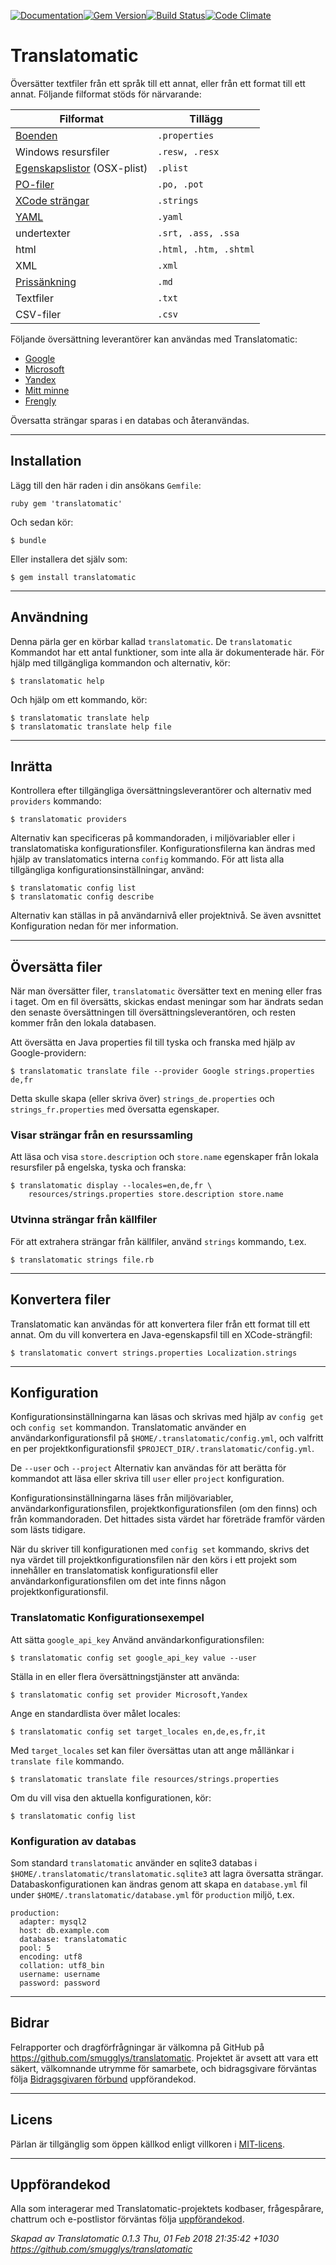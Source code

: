 [![Documentation](http://img.shields.io/badge/yard-docs-blue.svg)](http://www.rubydoc.info/gems/translatomatic)[![Gem Version](https://badge.fury.io/rb/translatomatic.svg)](https://badge.fury.io/rb/translatomatic)[![Build Status](https://travis-ci.org/smugglys/translatomatic.svg?branch=master)](https://travis-ci.org/smugglys/translatomatic)[![Code Climate](https://codeclimate.com/github/smugglys/translatomatic.svg)](https://codeclimate.com/github/smugglys/translatomatic)

# Translatomatic

Översätter textfiler från ett språk till ett annat, eller från ett format till ett annat. Följande filformat stöds för närvarande:

| Filformat | Tillägg |
| --- | --- |
| [Boenden](https://en.wikipedia.org/wiki/.properties) | `.properties` |
| Windows resursfiler | `.resw, .resx` |
| [Egenskapslistor](https://en.wikipedia.org/wiki/Property_list) (OSX-plist) | `.plist` |
| [PO-filer](https://www.gnu.org/software/gettext/manual/html_node/PO-Files.html) | `.po, .pot` |
| [XCode strängar](https://developer.apple.com/library/content/documentation/Cocoa/Conceptual/LoadingResources/Strings/Strings.html) | `.strings` |
| [YAML](http://yaml.org/) | `.yaml` |
| undertexter | `.srt, .ass, .ssa` |
| html | `.html, .htm, .shtml` |
| XML | `.xml` |
| [Prissänkning](https://en.wikipedia.org/wiki/Markdown) | `.md` |
| Textfiler | `.txt` |
| CSV-filer | `.csv` |

Följande översättning leverantörer kan användas med Translatomatic:

- [Google](https://cloud.google.com/translate/)
- [Microsoft](https://www.microsoft.com/en-us/translator/translatorapi.aspx)
- [Yandex](https://tech.yandex.com/translate/)
- [Mitt minne](https://mymemory.translated.net/doc/)
- [Frengly](http://www.frengly.com/api)

Översatta strängar sparas i en databas och återanvändas.

* * *

## Installation

Lägg till den här raden i din ansökans `Gemfile`:

`ruby
gem 'translatomatic'
`

Och sedan kör:

    $ bundle

Eller installera det själv som:

    $ gem install translatomatic

* * *

## Användning

Denna pärla ger en körbar kallad `translatomatic`. De `translatomatic` Kommandot har ett antal funktioner, som inte alla är dokumenterade här. För hjälp med tillgängliga kommandon och alternativ, kör:

    $ translatomatic help

Och hjälp om ett kommando, kör:

    $ translatomatic translate help
    $ translatomatic translate help file

* * *

## Inrätta

Kontrollera efter tillgängliga översättningsleverantörer och alternativ med `providers` kommando:

    $ translatomatic providers

Alternativ kan specificeras på kommandoraden, i miljövariabler eller i translatomatiska konfigurationsfiler. Konfigurationsfilerna kan ändras med hjälp av translatomatics interna `config` kommando. För att lista alla tillgängliga konfigurationsinställningar, använd:

    $ translatomatic config list
    $ translatomatic config describe

Alternativ kan ställas in på användarnivå eller projektnivå. Se även avsnittet Konfiguration nedan för mer information.

* * *

## Översätta filer

När man översätter filer, `translatomatic` översätter text en mening eller fras i taget. Om en fil översätts, skickas endast meningar som har ändrats sedan den senaste översättningen till översättningsleverantören, och resten kommer från den lokala databasen.

Att översätta en Java properties fil till tyska och franska med hjälp av Google-providern:

    $ translatomatic translate file --provider Google strings.properties de,fr

Detta skulle skapa (eller skriva över) `strings_de.properties` och `strings_fr.properties` med översatta egenskaper.

### Visar strängar från en resurssamling

Att läsa och visa `store.description` och `store.name` egenskaper från lokala resursfiler på engelska, tyska och franska:

    $ translatomatic display --locales=en,de,fr \
        resources/strings.properties store.description store.name

### Utvinna strängar från källfiler

För att extrahera strängar från källfiler, använd `strings` kommando, t.ex.

    $ translatomatic strings file.rb

* * *

## Konvertera filer

Translatomatic kan användas för att konvertera filer från ett format till ett annat. Om du vill konvertera en Java-egenskapsfil till en XCode-strängfil:

    $ translatomatic convert strings.properties Localization.strings

* * *

## Konfiguration

Konfigurationsinställningarna kan läsas och skrivas med hjälp av `config get` och `config set` kommandon. Translatomatic använder en användarkonfigurationsfil på `$HOME/.translatomatic/config.yml`, och valfritt en per projektkonfigurationsfil `$PROJECT_DIR/.translatomatic/config.yml`.

De `--user` och `--project` Alternativ kan användas för att berätta för kommandot att läsa eller skriva till `user` eller `project` konfiguration.

Konfigurationsinställningarna läses från miljövariabler, användarkonfigurationsfilen, projektkonfigurationsfilen (om den finns) och från kommandoraden. Det hittades sista värdet har företräde framför värden som lästs tidigare.

När du skriver till konfigurationen med `config set` kommando, skrivs det nya värdet till projektkonfigurationsfilen när den körs i ett projekt som innehåller en translatomatisk konfigurationsfil eller användarkonfigurationsfilen om det inte finns någon projektkonfigurationsfil.

### Translatomatic Konfigurationsexempel

Att sätta `google_api_key` Använd användarkonfigurationsfilen:

    $ translatomatic config set google_api_key value --user

Ställa in en eller flera översättningstjänster att använda:

    $ translatomatic config set provider Microsoft,Yandex

Ange en standardlista över målet locales:

    $ translatomatic config set target_locales en,de,es,fr,it

Med `target_locales` set kan filer översättas utan att ange mållänkar i `translate file` kommando.

    $ translatomatic translate file resources/strings.properties

Om du vill visa den aktuella konfigurationen, kör:

    $ translatomatic config list

### Konfiguration av databas

Som standard `translatomatic` använder en sqlite3 databas i `$HOME/.translatomatic/translatomatic.sqlite3` att lagra översatta strängar. Databaskonfigurationen kan ändras genom att skapa en `database.yml` fil under `$HOME/.translatomatic/database.yml` för `production` miljö, t.ex.

    production:
      adapter: mysql2
      host: db.example.com
      database: translatomatic
      pool: 5
      encoding: utf8
      collation: utf8_bin
      username: username
      password: password

* * *

## Bidrar

Felrapporter och dragförfrågningar är välkomna på GitHub på https://github.com/smugglys/translatomatic. Projektet är avsett att vara ett säkert, välkomnande utrymme för samarbete, och bidragsgivare förväntas följa [Bidragsgivaren förbund](http://contributor-covenant.org) uppförandekod.

* * *

## Licens

Pärlan är tillgänglig som öppen källkod enligt villkoren i [MIT-licens](https://opensource.org/licenses/MIT).

* * *

## Uppförandekod

Alla som interagerar med Translatomatic-projektets kodbaser, frågespårare, chattrum och e-postlistor förväntas följa [uppförandekod](https://github.com/smugglys/translatomatic/blob/master/CODE_OF_CONDUCT.md).

_Skapad av Translatomatic 0.1.3 Thu, 01 Feb 2018 21:35:42 +1030 https://github.com/smugglys/translatomatic_
